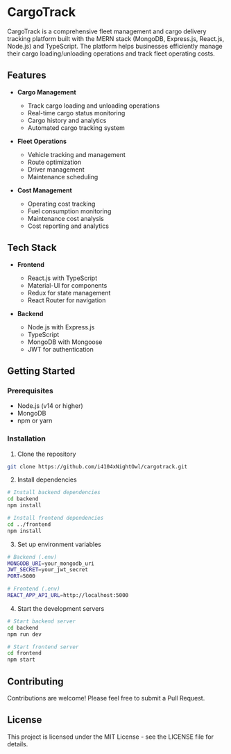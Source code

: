 # CargoTrack

CargoTrack is a comprehensive fleet management and cargo delivery tracking platform built with the MERN stack (MongoDB, Express.js, React.js, Node.js) and TypeScript. The platform helps businesses efficiently manage their cargo loading/unloading operations and track fleet operating costs.

## Features

- **Cargo Management**
    - Track cargo loading and unloading operations
    - Real-time cargo status monitoring
    - Cargo history and analytics
    - Automated cargo tracking system

- **Fleet Operations**
    - Vehicle tracking and management
    - Route optimization
    - Driver management
    - Maintenance scheduling

- **Cost Management**
    - Operating cost tracking
    - Fuel consumption monitoring
    - Maintenance cost analysis
    - Cost reporting and analytics

## Tech Stack

- **Frontend**
    - React.js with TypeScript
    - Material-UI for components
    - Redux for state management
    - React Router for navigation

- **Backend**
    - Node.js with Express.js
    - TypeScript
    - MongoDB with Mongoose
    - JWT for authentication

## Getting Started

### Prerequisites

- Node.js (v14 or higher)
- MongoDB
- npm or yarn

### Installation

1. Clone the repository
```bash
git clone https://github.com/i4104xNightOwl/cargotrack.git
```

2. Install dependencies
```bash
# Install backend dependencies
cd backend
npm install

# Install frontend dependencies
cd ../frontend
npm install
```

3. Set up environment variables
```bash
# Backend (.env)
MONGODB_URI=your_mongodb_uri
JWT_SECRET=your_jwt_secret
PORT=5000

# Frontend (.env)
REACT_APP_API_URL=http://localhost:5000
```

4. Start the development servers
```bash
# Start backend server
cd backend
npm run dev

# Start frontend server
cd frontend
npm start
```

## Contributing

Contributions are welcome! Please feel free to submit a Pull Request.

## License

This project is licensed under the MIT License - see the LICENSE file for details.
